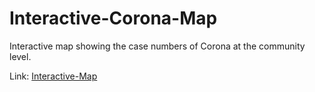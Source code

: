 # Interactive-Corona-Map
Interactive map showing the case numbers of Corona at the community level.


Link: [Interactive-Map](https://corona-map.krelou.dev/)

